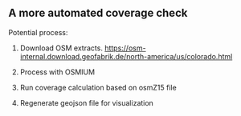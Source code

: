 ## A more automated coverage check

Potential process: 

1. Download OSM extracts. https://osm-internal.download.geofabrik.de/north-america/us/colorado.html

2. Process with OSMIUM 

3. Run coverage calculation based on osmZ15 file

4. Regenerate geojson file for visualization
